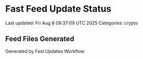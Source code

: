 # Fast Feed Update Status
Last updated: Fri Aug  8 09:37:09 UTC 2025
Categories: crypto

## Feed Files Generated

Generated by Fast Updates Workflow
